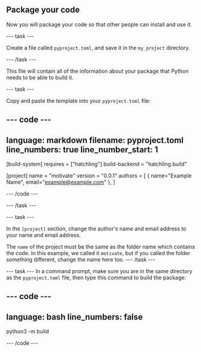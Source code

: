 ## Package your code

Now you will package your code so that other people can install and use it. 

--- task ---

Create a file called `pyproject.toml`, and save it in the `my_project` directory.

--- /task ---

This file will contain all of the information about your package that Python needs to be able to build it. 


--- task ---

Copy and paste the template into your `pyproject.toml` file:

--- code ---
---
language: markdown
filename: pyproject.toml
line_numbers: true
line_number_start: 1
---

[build-system]
requires = ["hatchling"]
build-backend = "hatchling.build"

[project]
name = "motivate"
version = "0.0.1"
authors = [
  { name="Example Name", email="example@example.com" },
]

--- /code ---

--- /task ---

--- task ---

In the `[project]` section, change the author's name and email address to your name and email address.

The `name` of the project must be the same as the folder name which contains the code. In this example, we called it `motivate`, but if you called the folder something different, change the name here too. 
--- /task ---

--- task --- 
In a command prompt, make sure you are in the same directory as the `pyproject.toml` file, then type this command to build the package:

--- code ---
---
language: bash
line_numbers: false
---
python3 -m build

--- /code ---


